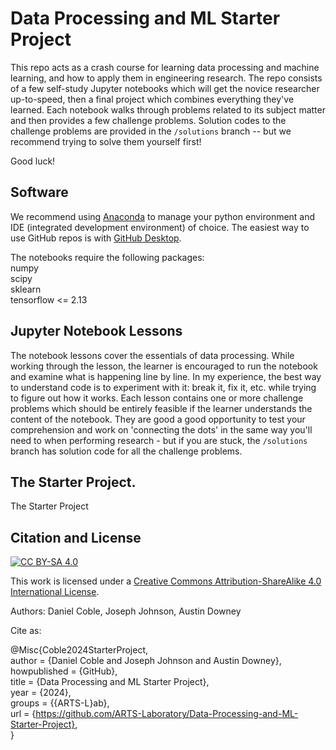 # Data Processing and ML Starter Project

This repo acts as a crash course for learning data processing and machine learning, and how to apply them in engineering research. The repo consists of a few self-study Jupyter notebooks which will get the novice researcher up-to-speed, then a final project which combines everything they've learned. Each notebook walks through problems related to its subject matter and then provides a few challenge problems. Solution codes to the challenge problems are provided in the `/solutions` branch -- but we recommend trying to solve them yourself first!

Good luck!

## Software

We recommend using [Anaconda](https://www.anaconda.com/download) to manage your python environment and IDE (integrated development environment) of choice.
The easiest way to use GitHub repos is with [GitHub Desktop](https://desktop.github.com/).

The notebooks require the following packages:\
numpy\
scipy\
sklearn\
tensorflow <= 2.13
## Jupyter Notebook Lessons

The notebook lessons cover the essentials of data processing. While working through the lesson, the learner is encouraged to run the notebook and examine what is happening line by line. In my experience, the best way to understand code is to experiment with it: break it, fix it, etc. while trying to figure out how it works. Each lesson contains one or more challenge problems which should be entirely feasible if the learner understands the content of the notebook. They are good a good opportunity to test your comprehension and work on 'connecting the dots' in the same way you'll need to when performing research - but if you are stuck, the `/solutions` branch has solution code for all the challenge problems.

## The Starter Project.

The Starter Project 

## Citation and License
[![CC BY-SA 4.0][cc-by-sa-shield]][cc-by-sa]

This work is licensed under a
[Creative Commons Attribution-ShareAlike 4.0 International License][cc-by-sa].

[cc-by-sa]: http://creativecommons.org/licenses/by-sa/4.0/
[cc-by-sa-image]: https://licensebuttons.net/l/by-sa/4.0/88x31.png
[cc-by-sa-shield]: https://img.shields.io/badge/License-CC%20BY--SA%204.0-lightgrey.svg

Authors: Daniel Coble, Joseph Johnson, Austin Downey

Cite as:

@Misc{Coble2024StarterProject,   
  author = {Daniel Coble and Joseph Johnson and Austin Downey},   
  howpublished = {GitHub},  
  title  = {Data Processing and ML Starter Project},   
  year   = {2024},  
  groups = {{ARTS-L}ab},    
  url    = {https://github.com/ARTS-Laboratory/Data-Processing-and-ML-Starter-Project},    
}


